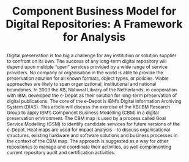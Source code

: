 ---
abstract: Digital preservation is too big a challenge for any institution or solution
  supplier to confront on its own. The success of any long-term digital repository
  will depend upon multiple “open” services provided by a wide range of service providers.
  No company or organisation in the world is able to provide the preservation solution
  for all known formats, object types, or policies. Viable approaches are likely to
  span organizational, institutional and national boundaries. In 2003 the KB, National
  Library of the Netherlands, in cooperation with IBM, developed the e-Depot as their
  solution for long-term preservation of digital publications. The core of the e-Depot
  is IBM’s Digital Information Archiving System (DIAS). This article will discuss
  the exercise of the KB/IBM Research Group to apply IBM’s Component Business Modelling
  (CBM) in a digital preservation environment. The CBM map is used by a process called
  Goal Service Modelling (GSM) to identify candidate services for future versions
  of the e-Depot. Heat maps are used for impact analysis – to discuss organisational
  structures, existing hardware and software solutions and business processes in the
  context of the CBM map. The approach is suggested as a way for other repositories
  to manage and coordinate their activities, as well complimenting current repository
  audit and certification activities.
creators:
- van Diessen, Raymond J.
- Lee, Christopher A.
- Sierman, Barbara
date: null
document_url: https://services.phaidra.univie.ac.at/api/object/o:294098/download
grand_parent: iPRES
institutions: []
keywords:
- london
landing_page_url: https://phaidra.univie.ac.at/o:294098
language: eng
layout: publication
license: CC BY-SA 3.0 AT
notes_url: null
parent: iPRES 2008
publication_type: paper
size: 113023
slides_url: null
source_name: iPRES
title: 'Component Business Model for Digital Repositories: A Framework for Analysis'
year: 2008
---
